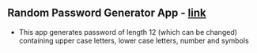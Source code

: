 ## Random Password Generator App - [link]

* This app generates password of length 12 (which can be changed) containing upper case letters, lower case letters, number and symbols

[link]: https://pratyush2331.github.io/Generate-Random-Password/